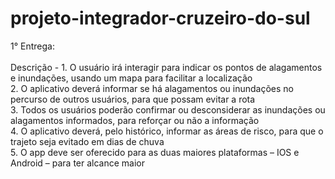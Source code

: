 # projeto-integrador-cruzeiro-do-sul

1° Entrega:<br><br>
Descrição - 1. O usuário irá interagir para indicar os pontos de alagamentos e inundações, usando um mapa para facilitar a localização<br>
2. O aplicativo deverá informar se há alagamentos ou inundações no percurso de outros usuários, para que possam evitar a rota<br>
3. Todos os usuários poderão confirmar ou desconsiderar as inundações ou alagamentos informados, para reforçar ou não a informação<br>
4. O aplicativo deverá, pelo histórico, informar as áreas de risco, para que o trajeto seja evitado em dias de chuva<br>
5. O app deve ser oferecido para as duas maiores plataformas – IOS e Android – para ter alcance maior<br>
